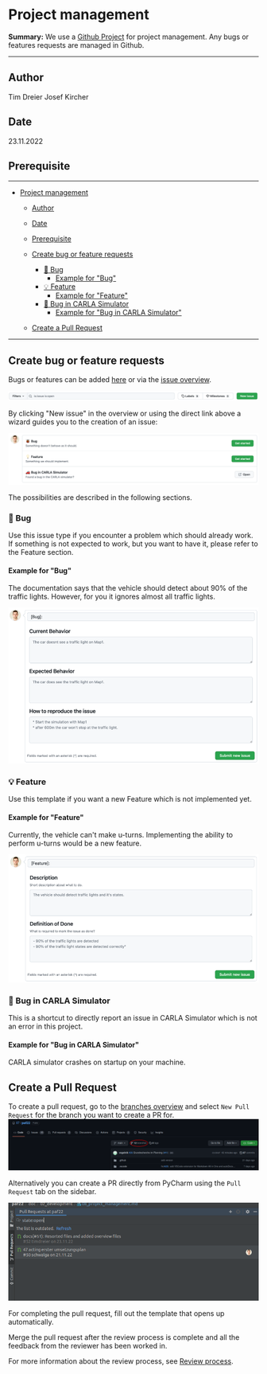 # Project management

**Summary:** We use a [Github Project](https://github.com/users/ll7/projects/2) for project management.
Any bugs or features requests are managed in Github.

---

## Author

Tim Dreier
Josef Kircher

## Date

23.11.2022

## Prerequisite

---
<!-- TOC -->
* [Project management](#project-management)
  * [Author](#author)
  * [Date](#date)
  * [Prerequisite](#prerequisite)
  * [Create bug or feature requests](#create-bug-or-feature-requests)
    * [🐞 Bug](#-bug)
      * [Example for "Bug"](#example-for--bug-)
    * [💡 Feature](#-feature)
      * [Example for "Feature"](#example-for--feature-)
    * [🚗 Bug in CARLA Simulator](#-bug-in-carla-simulator)
      * [Example for "Bug in CARLA Simulator"](#example-for--bug-in-carla-simulator-)

  * [Create a Pull Request](#create-a-pull-request)
<!-- TOC -->

---

## Create bug or feature requests

Bugs or features can be added [here](https://github.com/ll7/paf22/issues/new/choose) or via the [issue overview](https://github.com/ll7/paf22/issues).

![create issue](../00_assets/create_issue.png)

By clicking "New issue" in the overview or using the direct link above a wizard guides you to the creation of an issue:

![issue wizard](../00_assets/issue_wizard.png)

The possibilities are described in the following sections.

### 🐞 Bug

Use this issue type if you encounter a problem which should already work.
If something is not expected to work, but you want to have it, please refer to the Feature section.

#### Example for "Bug"

The documentation says that the vehicle should detect about 90% of the traffic lights.
However, for you it ignores almost all traffic lights.

![bug template](../00_assets/bug_template.png)

### 💡 Feature

Use this template if you want a new Feature which is not implemented yet.

#### Example for "Feature"

Currently, the vehicle can't make u-turns.
Implementing the ability to perform u-turns would be a new feature.

![feature template](../00_assets/feature_template.png)

### 🚗 Bug in CARLA Simulator

This is a shortcut to directly report an issue in CARLA Simulator which is not an error in this project.

#### Example for "Bug in CARLA Simulator"

CARLA simulator crashes on startup on your machine.

## Create a Pull Request

To create a pull request, go to the [branches overview](https://github.com/ll7/paf22/branches) and select ``New Pull Request`` for the branch you want to create a PR for.
![img.png](../00_assets/branch_overview.png)

Alternatively you can create a PR directly from PyCharm using the ``Pull Request`` tab on the sidebar.

![img.png](../00_assets/Pycharm_PR.png)

For completing the pull request, fill out the template that opens up automatically.

Merge the pull request after the review process is complete and all the feedback from the reviewer has been worked in.

For more information about the review process, see [Review process](./07_review_guideline.md).
